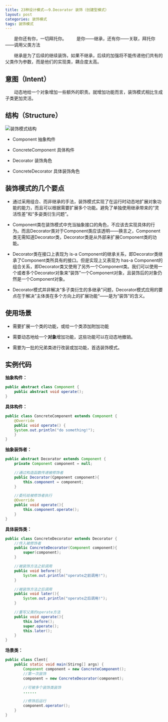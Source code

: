 ```yaml
---
title: 23种设计模式——9.Decorator 装饰（创建型模式）
layout: post
categories: 装饰模式
tags: 装饰模式
---
```

&emsp;&emsp;是你还有你，一切拜托你。
&emsp;&emsp;是你——继承，还有你——关联，拜托你——调用父类方法

&emsp;&emsp;继承是为了后续的继续装饰，如果不继承，后续的加强将不能传递他们共有的父类作为参数，而是他们的实现类，耦合度太高。

## 意图（Intent）

&emsp;&emsp;动态地给一个对象增加一些额外的职责。就增加功能而言，装饰模式相比生成子类更加灵活。

## 结构（Structure）

![装饰模式结构](https://github.com/DaLian369/DaLian369.github.io/tree/master/img/装饰模式结构.jpg)
- Component 抽象构件

- ConcreteComponent 具体构件

- Decorator 装饰角色

- ConcreteDecorator 具体装饰角色

## 装饰模式的几个要点

- 通过采用组合、而非继承的手法，装饰模式实现了在运行时动态地扩展对象功能的能力，而且可以根据需要扩展多个功能。避免了单独使用继承带来的“灵活性差”和“多姿类衍生问题”。

- Component类在装饰模式中充当抽象接口的角色，不应该去实现具体的行为。而且Decorator类对于Component类应该透明——换言之，Component类无需知道Decorator类，Decorator类是从外部来扩展Component类的功能。

- Decorator类在接口上表现为 is-a Component的继承关系，即Decorator类继承了Component类所具有的接口。但是实现上又表现为 has-a Component的组合关系，即Decorator类又使用了另外一个Component类。我们可以使用一个或者多个Decorator对象来“装饰”一个Component对象，且装饰后的对象仍然是一个Component对象。

- Decorator模式并非解决“多子类衍生的多继承”问题，Decorator模式应用的要点在于解决”主体类在多个方向上的扩展功能“——是为“装饰”的含义。

## 使用场景

- 需要扩展一个类的功能，或给一个类添加附加功能

- 需要动态地给一个**对象**增加功能，这些功能可以在动态地撤销。

- 需要为一批的兄弟类进行改装或加功能，首选装饰模式。

## 实例代码
**抽象构件：**
```java
public abstract class Component {
	public abstract void operate();
}
```
**具体构件：**
```java
public class ConcreteComponent extends Component {
	@Override
	public void operate() {
	System.out.println("do something!");
	}
}
```
**抽象装饰者：**
```java
public abstract Decorator extends Component {
	private Component component = null;

	//通过构造函数传递被修饰者
	public Decorator(Cpmponent component){
		this.component = component;
	}

	//委托给被修饰者执行
	@Override
	public void operate(){
		this.component.operate();
	}
}
```
**具体装饰类：**
```java
public class ConcreteDecorator extends Decorator {
	//传入被修饰者
	public ConcreteDecorator(Component component){
		super(component);
	}

	//被装饰方法之前调用
	public void before(){
		System.out.println("operate之前调用!");
	}

	//被装饰方法之后调用
	public void later(){
		System.out.println("operate之后调用!");
	}

	//重写父类的operate方法
	public void operate(){
		this.before();
		super.operate();
		this.later();
	}
}
```
**场景类：**
```java
public class Clent{
	public static void main(Stirng[] args) {
		Component component = new ConcreteComponent();
		//第一次装饰
		component = new ConcreteDecorator(component);

		//可被多个装饰类装饰
		......

		//修饰后运行
		component.operator();
	}
}
```